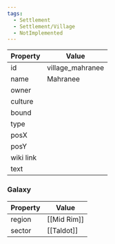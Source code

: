 ```yaml
---
tags:
  - Settlement
  - Settlement/Village
  - NotImplemented
---
```


| Property  | Value            |
| --------- | ---------------- |
| id        | village_mahranee |
| name      | Mahranee         |
| owner     |                  |
| culture   |                  |
| bound     |                  |
| type      |                  |
| posX      |                  |
| posY      |                  |
| wiki link |                  |
| text      |                  |

### Galaxy
| Property | Value       |
| -------- | ----------- |
| region   | [[Mid Rim]] |
| sector   | [[Taldot]]  |
